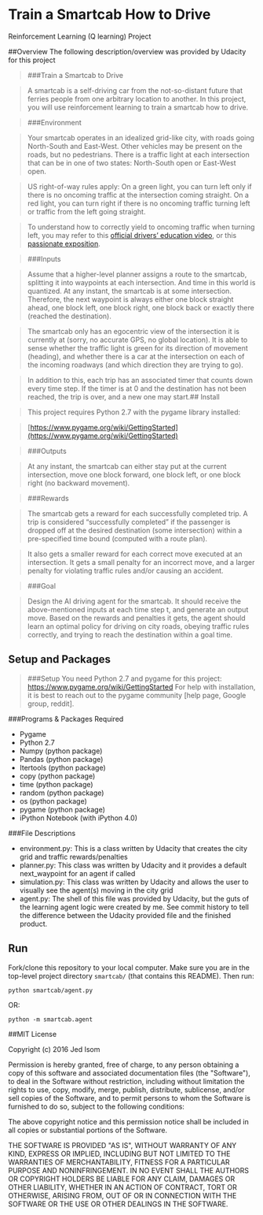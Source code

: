 
# Train a Smartcab How to Drive

Reinforcement Learning (Q learning) Project

##Overview
The following description/overview was provided by Udacity for this project
>###Train a Smartcab to Drive

>A smartcab is a self-driving car from the not-so-distant future that ferries people from one arbitrary location to another. In this project, you will use reinforcement learning to train a smartcab how to drive.

>###Environment

>Your smartcab operates in an idealized grid-like city, with roads going North-South and East-West. Other vehicles may be present on the roads, but no pedestrians. There is a traffic light at each intersection that can be in one of two states: North-South open or East-West open.

>US right-of-way rules apply: On a green light, you can turn left only if there is no oncoming traffic at the intersection coming straight. On a red light, you can turn right if there is no oncoming traffic turning left or traffic from the left going straight.

>To understand how to correctly yield to oncoming traffic when turning left, you may refer to this [official drivers’ education video](https://www.youtube.com/watch?v=TW0Eq2Q-9Ac), or this [passionate exposition](https://www.youtube.com/watch?v=0EdkxI6NeuA).

>###Inputs

>Assume that a higher-level planner assigns a route to the smartcab, splitting it into waypoints at each intersection. And time in this world is quantized. At any instant, the smartcab is at some intersection. Therefore, the next waypoint is always either one block straight ahead, one block left, one block right, one block back or exactly there (reached the destination).

>The smartcab only has an egocentric view of the intersection it is currently at (sorry, no accurate GPS, no global location). It is able to sense whether the traffic light is green for its direction of movement (heading), and whether there is a car at the intersection on each of the incoming roadways (and which direction they are trying to go).

>In addition to this, each trip has an associated timer that counts down every time step. If the timer is at 0 and the destination has not been reached, the trip is over, and a new one may start.## Install

>This project requires Python 2.7 with the pygame library installed:

>[https://www.pygame.org/wiki/GettingStarted](https://www.pygame.org/wiki/GettingStarted)

>###Outputs

>At any instant, the smartcab can either stay put at the current intersection, move one block forward, one block left, or one block right (no backward movement).

>###Rewards

>The smartcab gets a reward for each successfully completed trip. A trip is considered “successfully completed” if the passenger is dropped off at the desired destination (some intersection) within a pre-specified time bound (computed with a route plan).

>It also gets a smaller reward for each correct move executed at an intersection. It gets a small penalty for an incorrect move, and a larger penalty for violating traffic rules and/or causing an accident.

>###Goal

>Design the AI driving agent for the smartcab. It should receive the above-mentioned inputs at each time step t, and generate an output move. Based on the rewards and penalties it gets, the agent should learn an optimal policy for driving on city roads, obeying traffic rules correctly, and trying to reach the destination within a goal time.

## Setup and Packages

>###Setup
>You need Python 2.7 and pygame for this project: https://www.pygame.org/wiki/GettingStarted
For help with installation, it is best to reach out to the pygame community [help page, Google group, reddit].

###Programs & Packages Required
- Pygame
- Python 2.7
- Numpy (python package)
- Pandas (python package)
- Itertools (python package)
- copy (python package)
- time (python package)
- random (python package)
- os (python package)
- pygame (python package)
- iPython Notebook (with iPython 4.0)
 
###File Descriptions
- environment.py: This is a class written by Udacity that creates the city grid and traffic rewards/penalties
- planner.py: This class was written by Udacity and it provides a default next_waypoint for an agent if called
- simulation.py: This class was written by Udacity and allows the user to visually see the agent(s) moving in the city grid
- agent.py: The shell of this file was provided by Udacity, but the guts of the learning agent logic were created by me.  See commit history to tell the difference between the Udacity provided file and the finished product.
 
## Run

Fork/clone this repository to your local computer.  Make sure you are in the top-level project directory `smartcab/` (that contains this README). Then run:

```python smartcab/agent.py```

OR:

```python -m smartcab.agent```

##MIT License

Copyright (c) 2016 Jed Isom

Permission is hereby granted, free of charge, to any person obtaining a copy
of this software and associated documentation files (the "Software"), to deal
in the Software without restriction, including without limitation the rights
to use, copy, modify, merge, publish, distribute, sublicense, and/or sell
copies of the Software, and to permit persons to whom the Software is
furnished to do so, subject to the following conditions:

The above copyright notice and this permission notice shall be included in all
copies or substantial portions of the Software.

THE SOFTWARE IS PROVIDED "AS IS", WITHOUT WARRANTY OF ANY KIND, EXPRESS OR
IMPLIED, INCLUDING BUT NOT LIMITED TO THE WARRANTIES OF MERCHANTABILITY,
FITNESS FOR A PARTICULAR PURPOSE AND NONINFRINGEMENT. IN NO EVENT SHALL THE
AUTHORS OR COPYRIGHT HOLDERS BE LIABLE FOR ANY CLAIM, DAMAGES OR OTHER
LIABILITY, WHETHER IN AN ACTION OF CONTRACT, TORT OR OTHERWISE, ARISING FROM,
OUT OF OR IN CONNECTION WITH THE SOFTWARE OR THE USE OR OTHER DEALINGS IN THE
SOFTWARE.
